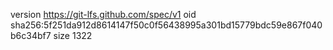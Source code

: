 version https://git-lfs.github.com/spec/v1
oid sha256:5f251da912d8614147f50c0f56438995a301bd15779bdc59e867f040b6c34bf7
size 1322
